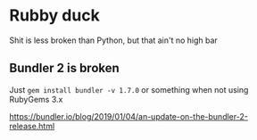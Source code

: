 # Rubby duck

Shit is less broken than Python, but that ain't no high bar

## Bundler 2 is broken

Just `gem install bundler -v 1.7.0` or something when not using RubyGems 3.x

https://bundler.io/blog/2019/01/04/an-update-on-the-bundler-2-release.html
